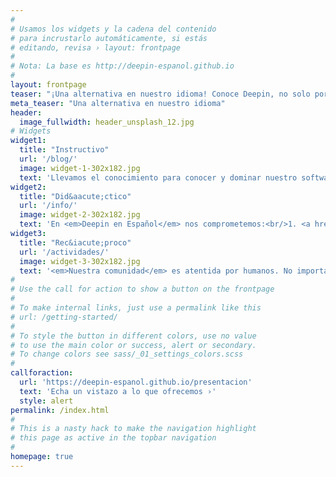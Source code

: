 ```yaml
---
#
# Usamos los widgets y la cadena del contenido
# para incrustarlo automáticamente, si estás
# editando, revisa › layout: frontpage
#
# Nota: La base es http://deepin-espanol.github.io
#
layout: frontpage
teaser: "¡Una alternativa en nuestro idioma! Conoce Deepin, no solo por ser Linux. Te enseñamos a usarlo, cuidarlo y mantenerlo completo."
meta_teaser: "Una alternativa en nuestro idioma"
header:
  image_fullwidth: header_unsplash_12.jpg
# Widgets
widget1:
  title: "Instructivo"
  url: '/blog/'
  image: widget-1-302x182.jpg
  text: 'Llevamos el conocimiento para conocer y dominar nuestro software. <em>Deepin en Español</em> ofrece una <a href="/instalacion/">guía de instalación</a>, <a href="/manual/">serie de tutoriales</a> y <a href="/apps/">listados de aplicaciones</a>. Además, añadimos un blog de <a href="/noticias/">noticias</a> para estar al tanto de los últimos lanzamientos.'
widget2:
  title: "Did&aacute;ctico"
  url: '/info/'
  image: widget-2-302x182.jpg
  text: 'En <em>Deepin en Español</em> nos comprometemos:<br/>1. <a href="/tutopost/">Contenido enriquecido</a>.<br/>2. Ilustraciones y vídeos.<br/>3. Multiplataforma.<br/>4. Tips y <a href="/anexos/dudas/">dudas frecuentes</a>.<br/>5. Y otras más...'
widget3:
  title: "Rec&iacute;proco"
  url: '/actividades/'
  image: widget-3-302x182.jpg
  text: '<em>Nuestra comunidad</em> es atentida por humanos. No importa si has participado con anterioridad, son <a href="/actividades/">todos bienvenidos</a>. ¿Quieres estar al día? <a href="/feed.xml">¡Suscríbete!</a> ¿Tienes alguna sugerencia? ¡Puedes <a href="/info/contacto/">contactar</a> con nuestro equipo!'
#
# Use the call for action to show a button on the frontpage
#
# To make internal links, just use a permalink like this
# url: /getting-started/
#
# To style the button in different colors, use no value
# to use the main color or success, alert or secondary.
# To change colors see sass/_01_settings_colors.scss
#
callforaction:
  url: 'https://deepin-espanol.github.io/presentacion'
  text: 'Echa un vistazo a lo que ofrecemos ›'
  style: alert
permalink: /index.html
#
# This is a nasty hack to make the navigation highlight
# this page as active in the topbar navigation
#
homepage: true
---
```


